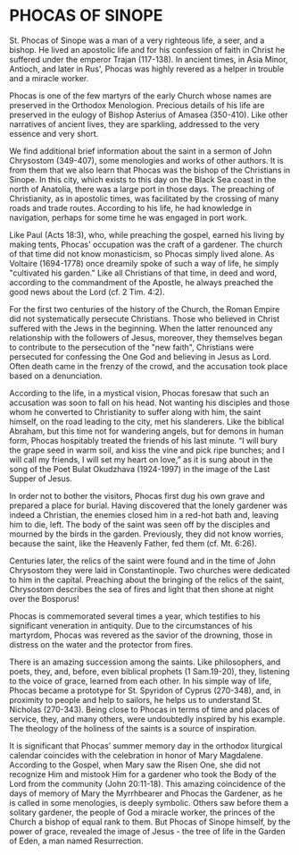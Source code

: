 # PHOCAS OF SINOPE

St. Phocas of Sinope was a man of a very righteous life, a seer, and a bishop. He lived an apostolic life and for his confession of faith in Christ he suffered under the emperor Trajan (117-138). In ancient times, in Asia Minor, Antioch, and later in Rus', Phocas was highly revered as a helper in trouble and a miracle worker.

Phocas is one of the few martyrs of the early Church whose names are preserved in the Orthodox Menologion. Precious details of his life are preserved in the eulogy of Bishop Asterius of Amasea (350-410). Like other narratives of ancient lives, they are sparkling, addressed to the very essence and very short.

We find additional brief information about the saint in a sermon of John Chrysostom (349-407), some menologies and works of other authors. It is from them that we also learn that Phocas was the bishop of the Christians in Sinope. In this city, which exists to this day on the Black Sea coast in the north of Anatolia, there was a large port in those days. The preaching of Christianity, as in apostolic times, was facilitated by the crossing of many roads and trade routes. According to his life, he had knowledge in navigation, perhaps for some time he was engaged in port work.

Like Paul (Acts 18:3), who, while preaching the gospel, earned his living by making tents, Phocas' occupation was the craft of a gardener. The church of that time did not know monasticism, so Phocas simply lived alone. As Voltaire (1694-1778) once dreamily spoke of such a way of life, he simply "cultivated his garden." Like all Christians of that time, in deed and word, according to the commandment of the Apostle, he always preached the good news about the Lord (cf. 2 Tim. 4:2).

For the first two centuries of the history of the Church, the Roman Empire did not systematically persecute Christians. Those who believed in Christ suffered with the Jews in the beginning. When the latter renounced any relationship with the followers of Jesus, moreover, they themselves began to contribute to the persecution of the "new faith", Christians were persecuted for confessing the One God and believing in Jesus as Lord. Often death came in the frenzy of the crowd, and the accusation took place based on a denunciation.

According to the life, in a mystical vision, Phocas foresaw that such an accusation was soon to fall on his head. Not wanting his disciples and those whom he converted to Christianity to suffer along with him, the saint himself, on the road leading to the city, met his slanderers. Like the biblical Abraham, but this time not for wandering angels, but for demons in human form, Phocas hospitably treated the friends of his last minute. “I will bury the grape seed in warm soil, and kiss the vine and pick ripe bunches; and I will call my friends, I will set my heart on love,” as it is sung about in the song of the Poet Bulat Okudzhava (1924-1997) in the image of the Last Supper of Jesus.

In order not to bother the visitors, Phocas first dug his own grave and prepared a place for burial. Having discovered that the lonely gardener was indeed a Christian, the enemies closed him in a red-hot bath and, leaving him to die, left. The body of the saint was seen off by the disciples and mourned by the birds in the garden. Previously, they did not know worries, because the saint, like the Heavenly Father, fed them (cf. Mt. 6:26).

Centuries later, the relics of the saint were found and in the time of John Chrysostom they were laid in Constantinople. Two churches were dedicated to him in the capital. Preaching about the bringing of the relics of the saint, Chrysostom describes the sea of ​​fires and light that then shone at night over the Bosporus!

Phocas is commemorated several times a year, which testifies to his significant veneration in antiquity. Due to the circumstances of his martyrdom, Phocas was revered as the savior of the drowning, those in distress on the water and the protector from fires.

There is an amazing succession among the saints. Like philosophers, and poets, they, and, before, even biblical prophets (1 Sam.19-20), they, listening to the voice of grace, learned from each other. In his simple way of life, Phocas became a prototype for St. Spyridon of Cyprus (270-348), and, in proximity to people and help to sailors, he helps us to understand St. Nicholas (270-343). Being close to Phocas in terms of time and places of service, they, and many others, were undoubtedly inspired by his example. The theology of the holiness of the saints is a source of inspiration.

It is significant that Phocas’ summer memory day in the orthodox liturgical calendar coincides with the celebration in honor of Mary Magdalene. According to the Gospel, when Mary saw the Risen One, she did not recognize Him and mistook Him for a gardener who took the Body of the Lord from the community (John 20:11-18). This amazing coincidence of the days of memory of Mary the Myrrhbearer and Phocas the Gardener, as he is called in some menologies, is deeply symbolic. Others saw before them a solitary gardener, the people of God a miracle worker, the princes of the Church a bishop of equal rank to them. But Phocas of Sinope himself, by the power of grace, revealed the image of Jesus - the tree of life in the Garden of Eden, a man named Resurrection.
